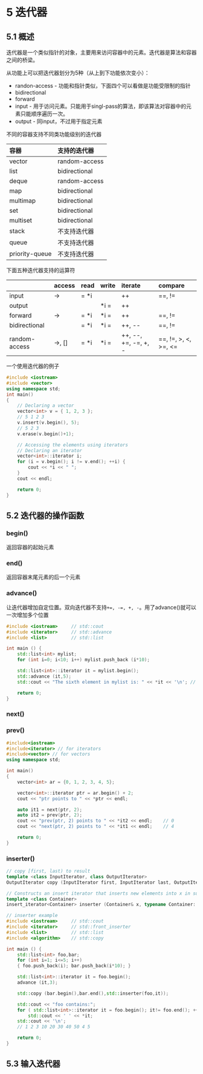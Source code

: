 # 5 迭代器

## 5.1 概述

迭代器是一个类似指针的对象，主要用来访问容器中的元素。迭代器是算法和容器之间的桥梁。

从功能上可以把迭代器划分为5种（从上到下功能依次变小）：

- randon-access - 功能和指针类似，下面四个可以看做是功能受限制的指针
- bidirectional
- forward
- input - 用于访问元素。只能用于singl-pass的算法，即该算法对容器中的元素只能顺序遍历一次。
- output - 同input，不过用于指定元素

不同的容器支持不同类功能级别的迭代器

|容器|支持的迭代器|
|:-|:-|
|vector|random-access|
|list|bidirectional|
|deque|random-access|
|map|bidirectional|
|multimap|bidirectional|
|set|bidirectional|
|multiset|bidirectional|
|stack|不支持迭代器|
|queue|不支持迭代器|
|priority-queue|不支持迭代器|

下面五种迭代器支持的运算符

|               | access   | read  | write | iterate               | compare                |
| :------------ | :------- | :---- | :---- | :-------------------- | :--------------------- |
| input         | \->      | = \*i |       | \++                   | ==, !=                 |
| output        |          |       | \*i = | \++                   |                        |
| forward       | \->      | = \*i | \*i = | \++                   | ==, !=                 |
| bidirectional |          | = \*i | \*i = | \++, --               | ==, !=                 |
| random-access | \->, \[] | = \*i | \*i = | \++, --, +=, -=, +, - | ==, !=, >, \<, >=, \<= |

一个使用迭代器的例子

```cpp
#include <iostream>
#include <vector>
using namespace std;
int main()
{
    // Declaring a vector
    vector<int> v = { 1, 2, 3 };
    // 5 1 2 3
    v.insert(v.begin(), 5);
    // 5 2 3
    v.erase(v.begin()+1);

    // Accessing the elements using iterators
    // Declaring an iterator
    vector<int>::iterator i;
    for (i = v.begin(); i != v.end(); ++i) {
        cout << *i << " ";
    }
    cout << endl;

    return 0;
}
```

## 5.2 迭代器的操作函数

### begin()

返回容器的起始元素

### end()

返回容器末尾元素的后一个元素

### advance()

让迭代器增加自定位置。双向迭代器不支持`+=, -=, +, -`。用了advance()就可以一次增加多个位置

```cpp
#include <iostream>     // std::cout
#include <iterator>     // std::advance
#include <list>         // std::list

int main () {
    std::list<int> mylist;
    for (int i=0; i<10; i++) mylist.push_back (i*10);

    std::list<int>::iterator it = mylist.begin();
    std::advance (it,5);
    std::cout << "The sixth element in mylist is: " << *it << '\n'; // 50

    return 0;
}
```

### next()

### prev()

```cpp
#include<iostream>
#include<iterator> // for iterators
#include<vector> // for vectors
using namespace std;

int main()
{
    vector<int> ar = {0, 1, 2, 3, 4, 5};

    vector<int>::iterator ptr = ar.begin() + 2;
    cout << "ptr points to " << *ptr << endl;

    auto it1 = next(ptr, 2);
    auto it2 = prev(ptr, 2);
    cout << "prev(ptr, 2) points to " << *it2 << endl;    // 0
    cout << "next(ptr, 2) points to " << *it1 << endl;    // 4

    return 0;
}
```

### inserter()

```cpp
// copy [first, last) to result
template <class InputIterator, class OutputIterator>
OutputIterator copy (InputIterator first, InputIterator last, OutputIterator result);

// Constructs an insert iterator that inserts new elements into x in successive locations starting at the position pointed by it.
template <class Container>
insert_iterator<Container> inserter (Container& x, typename Container::iterator it);
```

```cpp
// inserter example
#include <iostream>     // std::cout
#include <iterator>     // std::front_inserter
#include <list>         // std::list
#include <algorithm>    // std::copy

int main () {
    std::list<int> foo,bar;
    for (int i=1; i<=5; i++)
    { foo.push_back(i); bar.push_back(i*10); }

    std::list<int>::iterator it = foo.begin();
    advance (it,3);

    std::copy (bar.begin(),bar.end(),std::inserter(foo,it));

    std::cout << "foo contains:";
    for ( std::list<int>::iterator it = foo.begin(); it!= foo.end(); ++it )
        std::cout << ' ' << *it;
    std::cout << '\n';
    // 1 2 3 10 20 30 40 50 4 5

    return 0;
}
```

## 5.3 输入迭代器

